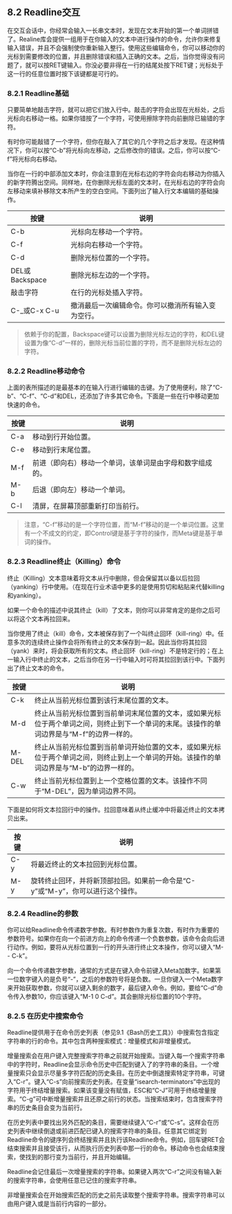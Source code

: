 ## 8.2 Readline交互

在交互会话中，你经常会输入一长串文本时，发现在文本开始的第一个单词拼错了。Realine库会提供一组用于在你输入的文本中进行操作的命令，允许你来修复输入错误，并且不会强制使你重新输入整行。使用这些编辑命令，你可以移动你的光标到需要修改的位置，并且删除错误和插入正确的文本。之后，当你觉得没有问题了，就可以按RET键输入。你没必要非得在一行的结尾处按下RET键；光标处于这一行的任意位置时按下该键都是可行的。

### 8.2.1 Readline基础

只要简单地敲击字符，就可以把它们放入行中。敲击的字符会出现在光标处，之后光标向右移动一格。如果你错按了一个字符，可使用擦除字符向前删除已输错的字符。

有时你可能敲错了一个字符，但你在敲入了其它的几个字符之后才发现。在这种情况下，你可以按“C-b”将光标向左移动，之后修改你的错误。之后，你可以按“C-f”将光标向右移动。

当你在一行的中部添加文本时，你会注意到在光标右边的字符会向右移动为你插入的新字符腾出空间。同样地，在你删除光标左面的文本时，在光标右边的字符会向左移动来填补移除文本所产生的空白空间。下面列出了输入行文本编辑的基础操作。

按键 | 说明
--- | ---
C-b | 光标向左移动一个字符。
C-f | 光标向右移动一个字符。
C-d | 删除光标位置的一个字符。
DEL或Backspace | 删除光标左边的一个字符。
敲击字符 | 在行的光标处插入字符。
C-_或C-x C-u | 撤消最后一次编辑命令。你可以撤消所有输入变为空行。

> 依赖于你的配置，Backspace键可以设置为删除光标左边的字符，和DEL键设置为像“C-d”一样的，删除光标当前位置的字符，而不是删除光标左边的字符。

### 8.2.2 Readline移动命令

上面的表所描述的是最基本的在输入行进行编辑的击键。为了使用便利，除了“C-b”、“C-f”、“C-d”和DEL，还添加了许多其它命令。下面是一些在行中移动更加快速的命令。

按键 | 说明
--- | ---
C-a | 移动到行开始位置。
C-e | 移动到行末尾位置。
M-f | 前进（即向右）移动一个单词，该单词是由字母和数字组成的。
M-b | 后退（即向左）移动一个单词。
C-l | 清屏，在屏幕顶部重新打印当前行。

> 注意，“C-f”移动的是一个字符位置，而“M-f”移动的是一个单词位置。这里有一个不成文的约定，即Control键是基于字符的操作，而Meta键是基于单词的操作。

### 8.2.3 Readline终止（Killing）命令

终止（Killing）文本意味着将文本从行中删除，但会保留其以备以后拉回（yanking）行中使用。（在现在行业术语中更多的是使用剪切和粘贴来代替killing和yanking）。

如果一个命令的描述中说其终止（kill）了文本，则你可以非常肯定的是你之后可以将这个文本再拉回来。

当你使用了终止（kill）命令，文本被保存到了一个叫终止回环（kill-ring）中。任意多次的连续终止操作会将所有终止的文本保存到一起。因此当你将其拉回（yank）来时，将会获取所有的文本。终止回环（kill-ring）不是特定行的；在上一输入行中终止的文本，之后当你在另一行中输入时可将其拉回到该行中。下面列出了终止文本的命令。

按键 | 说明
--- | ---
C-k | 终止从当前光标位置到该行末尾位置的文本。
M-d | 终止从当前光标位置到当前单词末尾位置的文本，或如果光标位于两个单词之间，则终止到下一个单词的末尾。该操作的单词边界是与“M-f”的边界一样的。
M-DEL | 终止从当前光标位置到当前单词开始位置的文本，或如果光标位于两个单词之间，则终止到上一个单词的开始。该操作的单词边界是与“M-b”的边界一样的。
C-w | 终止当前光标位置到上一个空格位置的文本。该操作不同于“M-DEL”，因为单词边界不同。

下面是如何将文本拉回行中的操作。拉回意味着从终止缓冲中将最近终止的文本拷贝出来。

按键 | 说明
--- | ---
C-y | 将最近终止的文本拉回到光标位置。
M-y | 旋转终止回环，并将新顶部拉回。如果前一命令是“C-y”或“M-y”，你可以进行这个操作。

### 8.2.4 Readline的参数

你可以给Readline命令传递数字参数。有时参数作为重复次数，有时作为重要的参数符号。如果你在向一个前进方向上的命令传递一个负数参数，该命令会向后进行动作。例如，要将从光标位置到一行的开头进行终止文本操作，你可以键入“M-- C-k”。

向一个命令传递数字参数，通常的方式是在键入命令前键入Meta加数字。如果第一位数字键入的是负号“-”，之后的参数符号将是负数。一旦你键入一个Meta数字来开始获取参数，你就可以键入剩余的数字，最后键入命令。例如，要给“C-d”命令传入参数10，你应该键入“M-1 0 C-d”。其会删除光标位置的10个字符。

### 8.2.5 在历史中搜索命令

Readline提供用于在命令历史列表（参见9.1《Bash历史工具》）中搜索包含指定字符串的行的命令。其中包含两种搜索模式：增量模式和非增量模式。

增量搜索会在用户键入完整搜索字符串之前就开始搜索。当键入每一个搜索字符串中的字符时，Readline会显示命令历史中匹配到键入了的字符串的条目。一个增量搜索只会显示尽量多字符匹配的历史条目。在历史中倒退搜索特定字符串，可键入“C-r”。键入“C-s”向前搜索历史列表。在变量“isearch-terminators”中出现的字符用于终结增量搜索。如果该变量没有赋值，ESC和“C-J”可用于终结增量搜索。“C-g”可中断增量搜索并且还原之前行的状态。当搜索结束时，包含搜索字符串的历史条目会变为当前行。

在历史列表中要找出另外匹配的条目，需要继续键入“C-r”或“C-s”。这样会在历史列表中继续倒退或前进匹配已键入的搜索字符串的条目。任意其它绑定到Readline命令的键序列会终结搜索并且执行该Readline命令。例如，回车键RET会结束搜索并且接受该行，从而执行历史列表中那一行的命令。移动命令也会结束搜索，使找到的那行变为当前行，并且开始编辑。

Readline会记住最后一次增量搜索的字符串。如果键入两次“C-r”之间没有输入新的搜索字符串，会使用任意已记住的搜索字符串。

非增量搜索会在开始搜索匹配的历史之前先读取整个搜索字符串。搜索字符串可以由用户键入或是当前行内容的一部分。